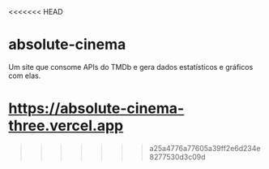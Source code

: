 <<<<<<< HEAD
# absolute-cinema
Um site que consome APIs do TMDb e gera dados estatísticos e gráficos com elas.

https://absolute-cinema-three.vercel.app
=======

>>>>>>> a25a4776a77605a39ff2e6d234e8277530d3c09d
